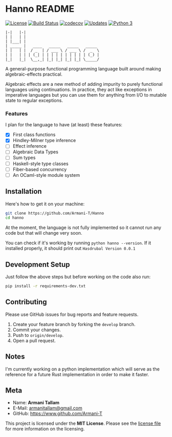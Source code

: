 # Hanno README

[![License](https://img.shields.io/github/license/Naereen/StrapDown.js.svg)](https://github.com/Naereen/StrapDown.js/blob/master/LICENSE) [![Build Status](https://travis-ci.com/Armani-T/hanno.svg?branch=main)](https://travis-ci.com/Armani-T/hanno) [![codecov](https://codecov.io/gh/Armani-T/hanno/branch/main/graph/badge.svg?token=AJVzAMeQAP)](https://codecov.io/gh/Armani-T/hanno) [![Updates](https://pyup.io/repos/github/Armani-T/Hanno/shield.svg)](https://pyup.io/repos/github/Armani-T/Hanno/) [![Python 3](https://pyup.io/repos/github/Armani-T/Hanno/python-3-shield.svg)](https://pyup.io/repos/github/Armani-T/Hanno/)

```
|-|   |-|
| |   | |
| |___| |
| _____ |   ____   _____   _____   _____
| |   | |  / _  | / ___ \ / ___ \ /  _  \
| |   | | | (_| | | | | | | | | | | (_) |
|_|   |_|  \__,_| |_| |_| |_| |_| \_____/
```

A general-purpose functional programming language built around making algebraic-effects practical.

Algebraic effects are a new method of adding impurity to purely functional languages using continuations. In practice, they act like exceptions in imperative languages but you can use them for anything from I/O to mutable state to regular exceptions.

### Features

I plan for the language to have (at least) these features:

- [X] First class functions
- [X] Hindley-Milner type inference
- [ ] Effect inference
- [ ] Algebraic Data Types
- [ ] Sum types
- [ ] Haskell-style type classes
- [ ] Fiber-based concurrency
- [ ] An OCaml-style module system

## Installation

Here's how to get it on your machine:

```bash
git clone https://github.com/Armani-T/Hanno
cd hanno
```

At the moment, the language is not fully implemented so it cannot run any code but that will change very soon.

You can check if it's working by running `python hanno --version`. If it installed properly, it should print out `Hasdrubal Version 0.0.1`

## Development Setup

Just follow  the above steps but before working on the code also run:

```bash
pip install -r requirements-dev.txt
```

## Contributing

Please use GitHub issues for bug reports and feature requests.

1. Create your feature branch by forking the `develop` branch.
3. Commit your changes.
4. Push to `origin/develop`.
5. Open a pull request.

## Notes

I'm currently working on a python implementation which will serve as the reference for a future Rust implementation in order to make it faster.

## Meta

- Name: **Armani Tallam**
- E-Mail: armanitallam@gmail.com
- GitHub: <https://www.github.com/Armani-T>

This project is licensed under the **MIT License**. Please see the [license file](LICENSE) for more information on the licensing.
